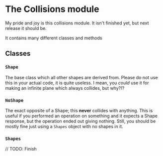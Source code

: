# The Collisions module
My pride and joy is this collisions module. It isn't finished yet, but next release it should be.

It contains many different classes and methods
## Classes
### `Shape`
The base class which all other shapes are derived from. Please do not use this in your actual code, it is quite useless. I mean, you *could* use it for making an infinite plane which always collides, but why?!?
### `NoShape`
The exact opposite of a Shape; this **never** collides with anything. This is useful if you performed an operation on something and it expects a Shape response, but the operation ended out giving nothing. Still, you should be mostly fine just using a `Shapes` object with no shapes in it.
### `Shapes`
// TODO: Finish